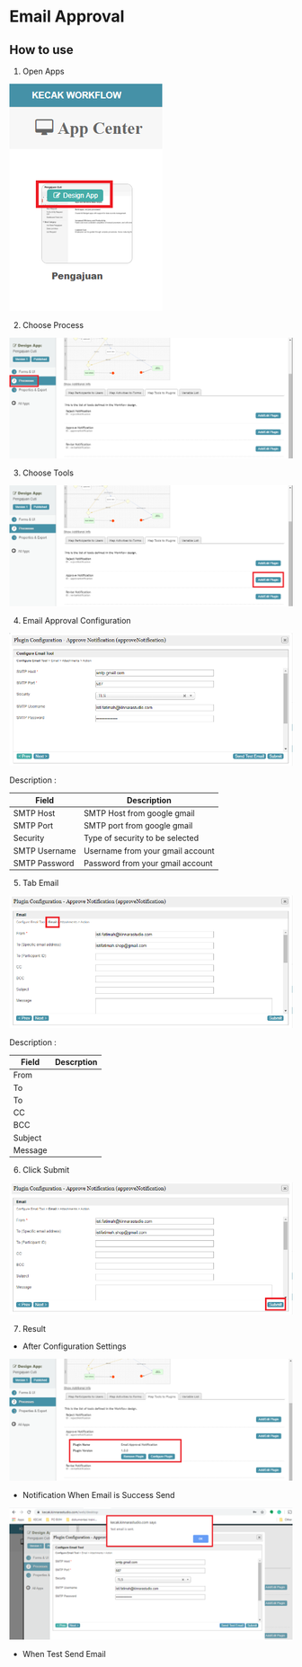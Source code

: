 # Email Approval

## How to use

1. Open Apps

<img src="https://raw.githubusercontent.com/kinnara-digital-studio/kecak-workflow/master/docs/assets/runProcess_openApps.png" alt="" />


2. Choose Process

<img src="https://raw.githubusercontent.com/kinnara-digital-studio/kecak-workflow/master/docs/assets/emailOpenProcess.png" alt="" />


3. Choose Tools

<img src="https://raw.githubusercontent.com/kinnara-digital-studio/kecak-workflow/master/docs/assets/emailChooseTools.png" alt="" />


4. Email Approval Configuration

<img src="https://raw.githubusercontent.com/kinnara-digital-studio/kecak-workflow/master/docs/assets/emailApprovalConfiguration.png" alt="" />

Description :

|Field|Description|
|-|-|
|SMTP Host|SMTP Host from google gmail|
|SMTP Port|SMTP port from google gmail|
|Security|Type of security to be selected|
|SMTP Username|Username from your gmail account|
|SMTP Password|Password from your gmail account|

5. Tab Email

<img src="https://raw.githubusercontent.com/kinnara-digital-studio/kecak-workflow/master/docs/assets/tabEmail.png" alt="" />

Description :

|Field|Descrption|
|-|-|
|From||
|To||
|To||
|CC||
|BCC||
|Subject||
|Message||

6. Click Submit

<img src="https://raw.githubusercontent.com/kinnara-digital-studio/kecak-workflow/master/docs/assets/emailSubmit.png" alt="" />


7. Result

- After Configuration Settings

<img src="https://raw.githubusercontent.com/kinnara-digital-studio/kecak-workflow/master/docs/assets/emailProcessAfterConfig.png" alt="" />


- Notification When Email is Success Send

<img src="https://raw.githubusercontent.com/kinnara-digital-studio/kecak-workflow/master/docs/assets/notification.png" alt="" />


- When Test Send Email

<img src="https://raw.githubusercontent.com/kinnara-digital-studio/kecak-workflow/master/docs/assets/.png" alt="" />


